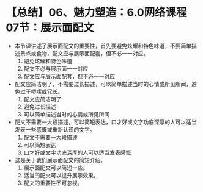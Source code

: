 # 【总结】06、魅力塑造：6.0网络课程07节：展示面配文

-   本节课讲述了展示面配文的重要性，首先要避免炫耀和特色味道，不要简单描述景点或食物，配文应与展示面配套，但不必一一对应。
    1.  避免炫耀和特色味道
    2.  配文不必与展示面一一对应
    3.  配文应与展示面配套，但不必一一对应
-   配文应简洁明了，不需要过长描述，可以简单描述当时的心情或所见所闻，避免过于啰嗦或冗长。
    1.  配文应简洁明了
    2.  避免过长描述
    3.  可以简单描述当时的心情或所见所闻
-   配文不需要一大段描述，可以简短表达，口才好或文字功底深厚的人可以适当发表一些感慨或重新认识的文字。
    1.  配文不需要一大段描述
    2.  可以简短表达
    3.  口才好或文字功底深厚的人可以适当发表感慨
-   这是关于我们展示面配文的简短介绍。
    1.  展示面配文可以简短一些。
    2.  适当的配文可以提升展示效果。
    3.  配文的重要性不可忽视。